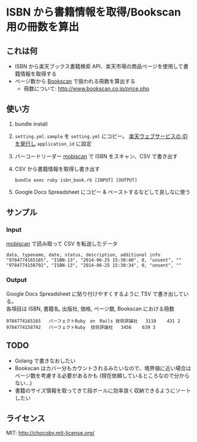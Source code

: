 # ISBN から書籍情報を取得/Bookscan 用の冊数を算出

## これは何

* ISBN から楽天ブックス書籍検索 API、楽天市場の商品ページを使用して書籍情報を取得する
* ページ数から [Bookscan](http://www.bookscan.co.jp/) で扱われる冊数を算出する
  * 冊数について: http://www.bookscan.co.jp/price.php

## 使い方

1. bundle install

2. `setting.yml.sample` を `setting.yml` にコピー。
   [楽天ウェブサービスの ID を発行し](https://webservice.rakuten.co.jp/app/create) `application_id` に設定

3. バーコードリーダー [mobiscan](https://itunes.apple.com/jp/app/shi-shide-shierubakodorida/id606982729?mt=8) で
   ISBN をスキャン、CSV で書き出す

4. CSV から書籍情報を取得し書き出す

   ```
   bundle exec ruby isbn_book.rb [INPUT] [OUTPUT]
   ```

5. Google Docs Spreadsheet にコピー & ペーストするなどして良しなに使う


## サンプル

### Input

[mobiscan](https://itunes.apple.com/jp/app/shi-shide-shierubakodorida/id606982729?mt=8) で読み取って
CSV を転送したデータ

```csv
data, typename, date, status, description, additional info
"9784774165165", "ISBN-13", "2014-06-25 15:30:40", 0, "unsent", ""
"9784774158792", "ISBN-13", "2014-06-25 15:30:34", 0, "unsent", ""
```

### Output

Google Docs Spreadsheet に貼り付けやすくするように TSV で書き出している。  
各項目は ISBN, 書籍名, 出版社, 価格, ページ数, Bookscan における冊数


```csv
9784774165165	パーフェクトRuby　on　Rails	技術評論社	3110	431	2
9784774158792	パーフェクトRuby	技術評論社	3456	639	3
```


## TODO

* Golang で書きなおしたい
* Bookscan はカバー分もカウントされるみたいなので、境界値に近い場合はページ数を考慮する必要があるかも (現在依頼しているところなので分からない...)
* 書籍のサイズ情報を取ってきて段ボールに効率良く収納できるようにソートしたい


## ライセンス

MIT: http://chocoby.mit-license.org/
